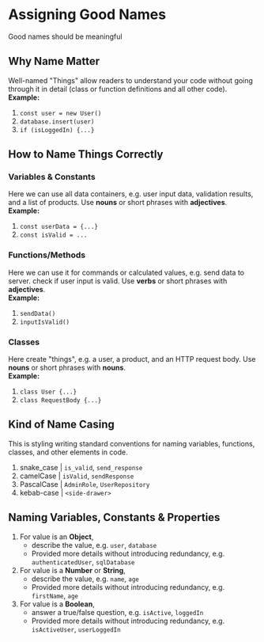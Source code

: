 # Assigning Good Names
Good names should be meaningful

## Why Name Matter
Well-named "Things" allow readers to understand your code without going through it in detail (class or function definitions and all other code).  
**Example:**  
1. `const user = new User()`  
2. `database.insert(user)`  
3. `if (isLoggedIn) {...}`  

## How to Name Things Correctly
### Variables & Constants
Here we can use all data containers, e.g. user input data, validation results, and a list of products. Use **nouns** or short phrases with **adjectives**.  
**Example:**  
1. `const userData = {...}`  
2.  `const isValid = ...`  
### Functions/Methods
Here we can use it for commands or calculated values, e.g. send data to server. check if user input is valid. Use **verbs** or short phrases with **adjectives**.  
**Example:**  
1. `sendData()`  
2. `inputIsValid()`  
### Classes
Here create "things", e.g. a user, a product, and an HTTP request body. Use **nouns** or short phrases with **nouns**.  
**Example:**  
1. `class User {...}`  
2. `class RequestBody {...}`  

## Kind of Name Casing
This is styling writing standard conventions for naming variables, functions, classes, and other elements in code.
1. snake_case | `is_valid`, `send_response`
2. camelCase  | `isValid`, `sendResponse`
3. PascalCase | `AdminRole`, `UserRepository`
4. kebab-case | `<side-drawer>`

## Naming Variables, Constants & Properties
1. For value is an **Object**,
    * describe the value, e.g. `user`, `database`
    * Provided more details without introducing redundancy, e.g. `authenticatedUser`, `sqlDatabase`
2. For value is a **Number** or **String**,
    * describe the value, e.g. `name`, `age`
    * Provided more details without introducing redundancy, e.g. `firstName`, `age`
3. For value is a **Boolean**,
    * answer a true/false question, e.g. `isActive`, `loggedIn`
    * Provided more details without introducing redundancy, e.g. `isActiveUser`, `userLoggedIn`
